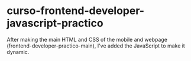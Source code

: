 # curso-frontend-developer-javascript-practico

After making the main HTML and CSS of the mobile and webpage (frontend-developer-practico-main), I've added the JavaScript to make it dynamic. 
